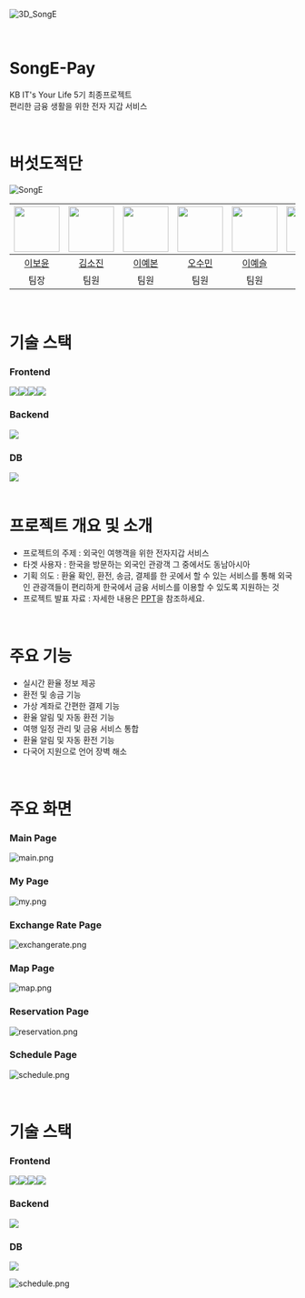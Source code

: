![3D_SongE](https://github.com/BoyunLee/song-e-pay/blob/main/frontend/public/images/3D_SongE.png)

<br>

# SongE-Pay 

KB IT's Your Life 5기 최종프로젝트 <br>
편리한 금융 생활을 위한 전자 지갑 서비스

<br>

# 버섯도적단

![SongE](https://github.com/BoyunLee/song-e-pay/blob/main/image/final.PNG)

| <img src="https://github.com/BoyunLee.png" width="80"> | <img src="https://github.com/sojinnuna.png" width="80"> | <img src="https://github.com/ybon1107.png" width="80"> | <img src="https://github.com/ssooomm.png" width="80"> |  <img src="https://github.com/yesslee.png" width="80"> | <img src="https://github.com/cyh000127.png" width="80"> | <img src="https://github.com/ddubuk228.png" width="80"> |
| :----------------------------------------------------: | :------------------------------------------------------: | :--------------------------------------------------------: | :------------------------------------------------------: | :----------------------------------------------------: | :------------------------------------------------------: | :--------------------------------------------------------: |
|         [이보윤](https://github.com/BoyunLee)          |         [김소진](https://github.com/sojinnuna)          |         [이예본](https://github.com/ybon1107)          |         [오수민](https://github.com/ssooomm)          |         [이예슬](https://github.com/yesslee)          |         [최윤혁](https://github.com/cyh000127)          |         [황정현](https://github.com/ddubuk228)          |
|                          팀장                          |                           팀원                           |                            팀원                            |                           팀원                           |                           팀원                          |                           팀원                           |                            팀원                            | 

<br>

# 기술 스택
<h3>Frontend</h3> 
<div style="display: flex;">
  <img src="https://img.shields.io/badge/Vue.js-4FC08D?style=for-the-badge&logo=Vue.js&logoColor=white">
  <img src="https://img.shields.io/badge/HTML5-E34F26?style=for-the-badge&logo=HTML5&logoColor=white">
  <img src="https://img.shields.io/badge/CSS3-1572B6?style=for-the-badge&logo=CSS3&logoColor=white">
  <img src="https://img.shields.io/badge/Javascript-F7DF1E?style=for-the-badge&logo=Javascript&logoColor=white">
</div>

<h3>Backend</h3>
<div style="display: flex;">
  <img src="https://img.shields.io/badge/Java-ED8B00?style=for-the-badge&logo=openjdk&logoColor=white">
</div>

<h3>DB</h3>
<div style="display: flex;">
  <img src= "https://img.shields.io/badge/MySQL-4479A1?style=for-the-badge&logo=MySQL&logoColor=white">
</div>

<br>

# 프로젝트 개요 및 소개

- 프로젝트의 주제 : 외국인 여행객을 위한 전자지갑 서비스<br>
- 타겟 사용자 : 한국을 방문하는 외국인 관광객 그 중에서도 동남아시아<br>
- 기획 의도 : 환율 확인, 환전, 송금, 결제를 한 곳에서 할 수 있는 서비스를 통해 외국인 관광객들이 편리하게 한국에서 금융 서비스를 이용할 수 있도록 지원하는 것
- 프로젝트 발표 자료 : 자세한 내용은 [PPT](https://github.com/BoyunLee/song-e-pay/blob/main/project_proposal/P7-3_%EC%B5%9C%EC%A2%85%EB%B0%9C%ED%91%9CPPT.pdf)을 참조하세요.

<br>

# 주요 기능
- 실시간 환율 정보 제공
- 환전 및 송금 기능
- 가상 계좌로 간편한 결제 기능
- 환율 알림 및 자동 환전 기능
- 여행 일정 관리 및 금융 서비스 통합
- 환율 알림 및 자동 환전 기능
- 다국어 지원으로 언어 장벽 해소

<br>

# 주요 화면
<h3>Main Page</h3>

![main.png](https://github.com/BoyunLee/song-e-pay/blob/main/image/main.png)

<h3>My Page</h3>

![my.png](https://github.com/BoyunLee/song-e-pay/blob/main/image/my.png)

<h3>Exchange Rate Page</h3>

![exchangerate.png](https://github.com/BoyunLee/song-e-pay/blob/main/image/exchangerate.png)

<h3>Map Page</h3>

![map.png](https://github.com/BoyunLee/song-e-pay/blob/main/image/map.png)

<h3>Reservation Page</h3>

![reservation.png](https://github.com/BoyunLee/song-e-pay/blob/main/image/reservation.png)

<h3>Schedule Page</h3>

![schedule.png](https://github.com/BoyunLee/song-e-pay/blob/main/image/schedule.png)

<br>

# 기술 스택
<h3>Frontend</h3> 
<div style="display: flex;">
  <img src="https://img.shields.io/badge/Vue.js-4FC08D?style=for-the-badge&logo=Vue.js&logoColor=white">
  <img src="https://img.shields.io/badge/HTML5-E34F26?style=for-the-badge&logo=HTML5&logoColor=white">
  <img src="https://img.shields.io/badge/CSS3-1572B6?style=for-the-badge&logo=CSS3&logoColor=white">
  <img src="https://img.shields.io/badge/Javascript-F7DF1E?style=for-the-badge&logo=Javascript&logoColor=white">
</div>

<h3>Backend</h3>
<div style="display: flex;">
  <img src="https://img.shields.io/badge/Java-ED8B00?style=for-the-badge&logo=openjdk&logoColor=white">
</div>

<h3>DB</h3>
<div style="display: flex;">
  <img src= "https://img.shields.io/badge/MySQL-4479A1?style=for-the-badge&logo=MySQL&logoColor=white">
</div>

![schedule.png](https://github.com/BoyunLee/song-e-pay/blob/main/project_proposal/%EC%8B%9C%EC%8A%A4%ED%85%9C%EC%95%84%ED%82%A4%ED%85%8D%EC%B2%98.png)



